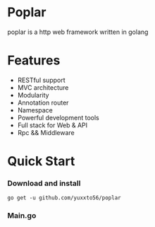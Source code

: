 # Poplar
poplar is a http web framework written in golang
# Features
* RESTful support
* MVC architecture
* Modularity
* Annotation router
* Namespace
* Powerful development tools
* Full stack for Web & API
* Rpc && Middleware
# Quick Start
### Download and install
```cassandraql
go get -u github.com/yuxxto56/poplar
```
### Main.go
```cassandraql

```